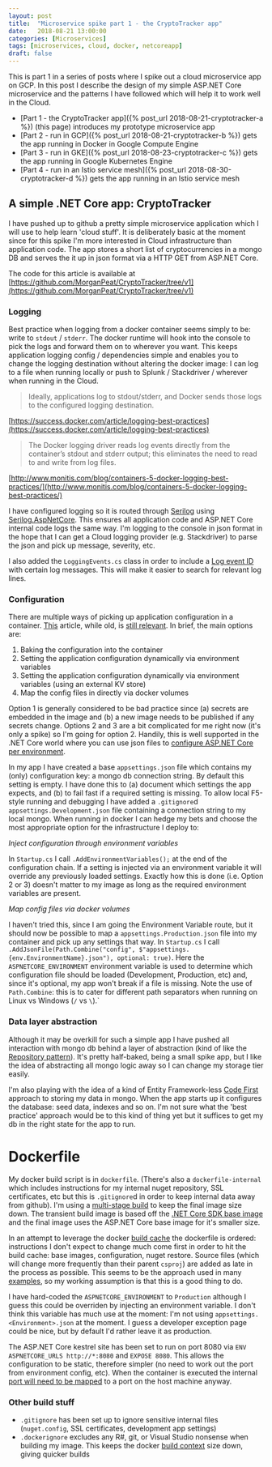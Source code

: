 ```yaml
---
layout: post
title:  "Microservice spike part 1 - the CryptoTracker app"
date:   2018-08-21 13:00:00
categories: [Microservices]
tags: [microservices, cloud, docker, netcoreapp]
draft: false
---
```


This is part 1 in a series of posts where I spike out a cloud microservice app on GCP. In this post I describe the design of my simple ASP.NET Core microservice and the patterns I have followed which will help it to work well in the Cloud.

* [Part 1 - the CryptoTracker app]({% post_url 2018-08-21-cryptotracker-a %}) (this page) introduces my prototype microservice app
* [Part 2 - run in GCP]({% post_url 2018-08-21-cryptotracker-b %}) gets the app running in Docker in Google Compute Engine
* [Part 3 - run in GKE]({% post_url 2018-08-23-cryptotracker-c %}) gets the app running in Google Kubernetes Engine
* [Part 4 - run in an Istio service mesh]({% post_url 2018-08-30-cryptotracker-d %}) gets the app running in an Istio service mesh



## A simple .NET Core app: CryptoTracker

I have pushed up to github a pretty simple microservice application which I will use to help learn 'cloud stuff'. It is deliberately basic at the moment since for this spike I'm more interested in Cloud infrastructure than application code. The app stores a short list of cryptocurrencies in a mongo DB and serves the it up in json format via a HTTP GET from ASP.NET Core.

The code for this article is available at [https://github.com/MorganPeat/CryptoTracker/tree/v1](https://github.com/MorganPeat/CryptoTracker/tree/v1)

### Logging

Best practice when logging from a docker container seems simply to be: write to `stdout` / `stderr`. The docker runtime will hook into the console to pick the logs and forward them on to wherever you want. This keeps application logging config / dependencies simple and enables you to change the logging destination without altering the docker image: I can log to a file when running locally or push to Splunk / Stackdriver / wherever when running in the Cloud.

> Ideally, applications log to stdout/stderr, and Docker sends those logs to the configured logging destination.

[https://success.docker.com/article/logging-best-practices](https://success.docker.com/article/logging-best-practices)

> The Docker logging driver reads log events directly from the container’s stdout and stderr output; this eliminates the need to read to and write from log files.

[http://www.monitis.com/blog/containers-5-docker-logging-best-practices/](http://www.monitis.com/blog/containers-5-docker-logging-best-practices/)

I have configured logging so it is routed through [Serilog](https://serilog.net/) using [Serilog.AspNetCore](https://github.com/serilog/serilog-aspnetcore). This ensures all application code and ASP.NET Core internal code logs the same way. I'm logging to the console in json format in the hope that I can get a Cloud logging provider (e.g. Stackdriver) to parse the json and pick up message, severity, etc.

I also added the `LoggingEvents.cs` class in order to include a [Log event ID](https://docs.microsoft.com/en-us/aspnet/core/fundamentals/logging/#log-event-id) with certain log messages. This will make it easier to search for relevant log lines.


### Configuration

There are multiple ways of picking up application configuration in a container. [This](https://dantehranian.wordpress.com/2015/03/25/how-should-i-get-application-configuration-into-my-docker-containers/) article, while old, is [still relevant](https://stackoverflow.com/questions/48183023/how-should-i-get-application-configuration-into-my-docker-containers). In brief, the main options are:

1. Baking the configuration into the container
1. Setting the application configuration dynamically via environment variables
1. Setting the application configuration dynamically via environment variables (using an external KV store)
1. Map the config files in directly via docker volumes

Option 1 is generally considered to be bad practice since (a) secrets are embedded in the image and (b) a new image needs to be published if any secrets change. Options 2 and 3 are a bit complicated for me right now (it's only a spike) so I'm going for option 2.  Handily, this is well supported in the .NET Core world where you can use json files to [configure ASP.NET Core per environment](https://docs.microsoft.com/en-us/aspnet/core/fundamentals/configuration/#configuration-by-environment).   

In my app I have created a base `appsettings.json` file which contains my (only) configuration key: a mongo db connection string. By default this setting is empty. I have done this to (a) document which settings the app expects, and (b) to fail fast if a required setting is missing.  To allow local F5-style running and debugging I have added a `.gitignore`d `appsettings.Development.json` file containing a connection string to my local mongo. When running in docker I can hedge my bets and choose the most appropriate option for the infrastructure I deploy to:

*Inject configuration through environment variables*

In `Startup.cs` I call `.AddEnvironmentVariables();` at the end of the configuration chain. If a setting is injected via an environment variable it will override any previously loaded settings. Exactly how this is done (i.e. Option 2 or 3) doesn't matter to my image as long as the required environment variables are present.

*Map config files via docker volumes*

I haven't tried this, since I am going the Environment Variable route, but it should now be possible to map a `appsettings.Production.json` file into my container and pick up any settings that way. In `Startup.cs` I call `.AddJsonFile(Path.Combine("config", $"appsettings.{env.EnvironmentName}.json"), optional: true)`.  Here the `ASPNETCORE_ENVIRONMENT` environment variable is used to determine which configuration file should be loaded (Development, Production, etc) and, since it's optional, my app won't break if a file is missing. Note the use of `Path.Combine`: this is to cater for different path separators when running on Linux vs Windows (`/` vs `\`).`



### Data layer abstraction

Although it may be overkill for such a simple app I have pushed all interaction with mongo db behind a layer of abstraction (kind of like the [Repository pattern](https://martinfowler.com/eaaCatalog/repository.html)). It's pretty half-baked, being a small spike app, but I like the idea of abstracting all mongo logic away so I can change my storage tier easily.

I'm also playing with the idea of a kind of Entity Framework-less [Code First](http://www.entityframeworktutorial.net/code-first/what-is-code-first.aspx) approach to storing my data in mongo. When the app starts up it configures the database: seed data, indexes and so on. I'm not sure what the 'best practice' approach would be to this kind of thing yet but it suffices to get my db in the right state for the app to run.



# Dockerfile

My docker build script is in `dockerfile`. (There's also a `dockerfile-internal` which includes instructions for my internal nuget repository, SSL certificates, etc but this is `.gitignore`d in order to keep internal data away from github). I'm using a [multi-stage build](https://docs.docker.com/develop/develop-images/multistage-build/) to keep the final image size down. The transient build image is based off the [.NET Core SDK base image](https://hub.docker.com/r/microsoft/dotnet/) and the final image uses the ASP.NET Core base image for it's smaller size.  

In an attempt to leverage the docker [build cache](https://docs.docker.com/develop/develop-images/dockerfile_best-practices/#leverage-build-cache) the dockerfile is ordered: instructions I don't expect to change much come first in order to hit the build cache: base images, configuration, nuget restore. Source files (which will change more frequently than their parent `csproj`) are added as late in the process as possible. This seems to be the approach used in many [examples](https://docs.docker.com/engine/examples/dotnetcore/), so my working assumption is that this is a good thing to do.

I have hard-coded the `ASPNETCORE_ENVIRONMENT` to `Production` although I guess this could be overriden by injecting an environment variable. I don't think this variable has much use at the moment: I'm not using `appsettings.<Environment>.json` at the moment. I guess a developer exception page could be nice, but by default I'd rather leave it as production.

The ASP.NET Core kestrel site has been set to run on port 8080 via `ENV ASPNETCORE_URLS http://*:8080` and `EXPOSE 8080`. This allows the configuration to be static, therefore simpler (no need to work out the port from environment config, etc). When the container is executed the internal [port will need to be mapped](https://docs.docker.com/v17.09/engine/userguide/networking/default_network/binding/) to a port on the host machine anyway.



### Other build stuff

* `.gitignore` has been set up to ignore sensitive internal files (`nuget.config`, SSL certificates, development app settings)
* `.dockerignore` excludes any R#, git, or Visual Studio nonsense when building my image. This keeps the docker [build context](https://docs.docker.com/engine/reference/commandline/build/#extended-description) size down, giving quicker builds
